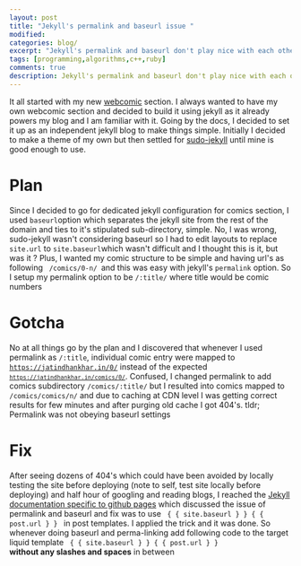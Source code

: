 ```yaml
---
layout: post
title: "Jekyll's permalink and baseurl issue "
modified:
categories: blog/
excerpt: "Jekyll's permalink and baseurl don't play nice with each other and how to fix it. It all started with my new webcomic section"
tags: [programming,algorithms,c++,ruby]
comments: true
description: Jekyll's permalink and baseurl don't play nice with each other and how to fix it
---
```


It all started with my new [webcomic](/comics) section. I always wanted to have my own webcomic section and decided to build it using jekyll as it already powers my blog and I am familiar with it. Going by the docs, I decided to set it up as an independent jekyll blog to make things simple. Initially I decided to make  a theme of my own but then settled for [sudo-jekyll](https://github.com/oneohthree/sudo-jekyll) until mine is good enough to use.

# Plan


Since I decided to go for dedicated jekyll configuration for comics section, I used <code>baseurl</code>option which separates the jekyll site from the rest of the domain and ties to it's stipulated sub-directory, simple. No, I was wrong, sudo-jekyll wasn't considering baseurl so I had to edit layouts to replace <code>site.url</code> to <code>site.baseurl</code>which wasn't difficult and I thought this is it, but was it ?
Plus, I wanted my comic structure to be simple and having url's as following <code> /comics/0-n/ </code>and this was easy with jekyll's <code>permalink</code> option. So I setup my permalink option to be <code>/:title/</code> where title would be comic numbers

# Gotcha

No at all things go by the plan and I discovered that whenever I used permalink as <code>/:title</code>, individual comic entry were mapped to <code>https://jatindhankhar.in/0/</code> instead of the expected <code><code>https://jatindhankhar.in/comics/0/</code></code>. Confused, I changed permalink to add comics subdirectory <code>/comics/:title/</code> but I resulted into comics mapped to <code>/comics/comics/n/</code> and due to caching at CDN level I was getting correct results for few minutes and after purging old cache I got 404's.
tldr; Permalink was not obeying baseurl settings

# Fix

After seeing dozens of 404's which could have been avoided by locally testing the site before deploying (note to self, test site locally before deploying) and half hour of googling and reading blogs, I reached the [Jekyll documentation specific to github pages](http://jekyllrb.com/docs/github-pages/) which discussed the issue of permalink and baseurl and fix was to use <code> { { site.baseurl } } { { post.url } } </code> in post templates. I applied the trick and it was done. So whenever doing baseurl and perma-linking add following code to the target liquid template
<code> { { site.baseurl } } { { post.url } } </code> <b> without any slashes and spaces</b> in between
